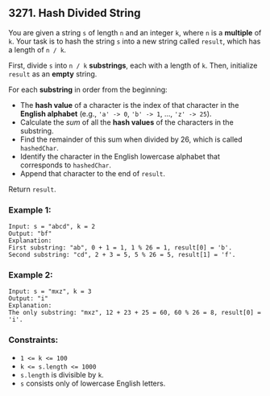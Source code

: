 ## 3271. Hash Divided String

You are given a string ```s``` of length ```n``` and an integer ```k```, where ```n``` is a **multiple** of ```k```. Your task is to hash the string ```s``` into a new string called ```result```, which has a length of ```n / k```.

First, divide ```s``` into ```n / k``` **substrings**, each with a length of ```k```. Then, initialize ```result``` as an **empty** string.

For each **substring** in order from the beginning:

* The **hash value** of a character is the index of that character in the **English alphabet** (e.g., ```'a' -> 0```, ```'b' -> 1```, ..., ```'z' -> 25```).
* Calculate the *sum* of all the **hash values** of the characters in the substring.
* Find the remainder of this sum when divided by 26, which is called ```hashedChar```.
* Identify the character in the English lowercase alphabet that corresponds to ```hashedChar```.
* Append that character to the end of ```result```.

Return ```result```.

### Example 1:
```
Input: s = "abcd", k = 2
Output: "bf"
Explanation:
First substring: "ab", 0 + 1 = 1, 1 % 26 = 1, result[0] = 'b'.
Second substring: "cd", 2 + 3 = 5, 5 % 26 = 5, result[1] = 'f'.
```
### Example 2:
```
Input: s = "mxz", k = 3
Output: "i"
Explanation:
The only substring: "mxz", 12 + 23 + 25 = 60, 60 % 26 = 8, result[0] = 'i'.
```

### Constraints:

* ```1 <= k <= 100```
* ```k <= s.length <= 1000```
* ```s.length``` is divisible by ```k```.
* ```s``` consists only of lowercase English letters.